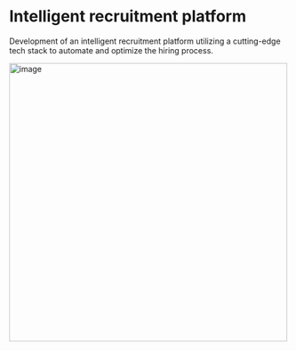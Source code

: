 # Intelligent recruitment platform 
Development of an intelligent recruitment platform utilizing a cutting-edge tech stack to automate and optimize the hiring process.

<img src="https://github.com/user-attachments/assets/a1034941-3e00-45ca-9781-eb7ea0bed51e" alt="image" width="500"/>



